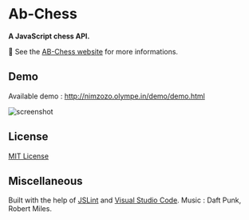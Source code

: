 # Ab-Chess

**A JavaScript chess API.**

:link: See the [AB-Chess website](http://nimzozo.olympe.in/) for more informations.

## Demo

Available demo  : http://nimzozo.olympe.in/demo/demo.html

![screenshot](https://github.com/Nimzozo/Ab-Chess/blob/master/images/screenshot.png)

## License

[MIT License](https://github.com/Nimzozo/ab-chess/blob/master/LICENSE)

## Miscellaneous

Built with the help of [JSLint](http://www.jslint.com) and [Visual Studio Code](http://code.visualstudio.com/).
Music : Daft Punk, Robert Miles.
